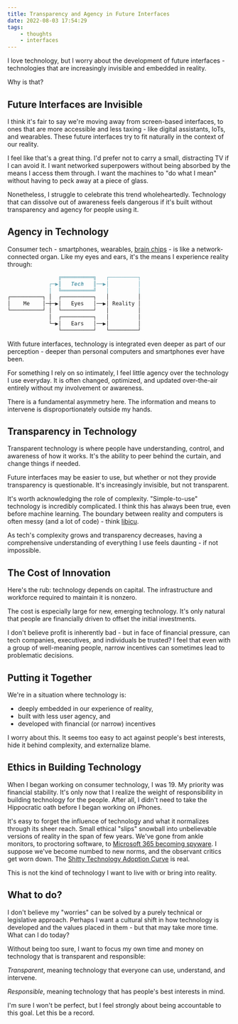 ```yaml
---
title: Transparency and Agency in Future Interfaces
date: 2022-08-03 17:54:29
tags:
    - thoughts
    - interfaces
---
```


I love technology, but I worry about the development of future interfaces -
technologies that are increasingly invisible and embedded in reality.

Why is that?

## Future Interfaces are Invisible

I think it's fair to say we're moving away from screen-based interfaces, to ones
that are more accessible and less taxing - like digital assistants, IoTs, and
wearables. These future interfaces try to fit naturally in the context of our
reality.

I feel like that's a great thing. I'd prefer not to carry a small, distracting
TV if I can avoid it. I want networked superpowers without being absorbed by the
means I access them through. I want the machines to "do what I mean" without
having to peck away at a piece of glass.

Nonetheless, I struggle to celebrate this trend wholeheartedly. Technology that
can dissolve out of awareness feels dangerous if it's built without transparency
and agency for people using it.

## Agency in Technology

Consumer tech - smartphones, wearables, [brain
chips](https://en.wikipedia.org/wiki/Neuralink) - is like a network-connected
organ. Like my eyes and ears, it's the means I experience reality through:

```markdown
                ╔══════════╗   ┌─────────┐
             ┌─▶║   Tech   ║──▶│         │
             │  ╚══════════╝   │         │
┌──────────┐ │  ┌──────────┐   │         │
│    Me    │─┼─▶│   Eyes   │──▶│ Reality │
└──────────┘ │  └──────────┘   │         │
             │  ┌──────────┐   │         │
             └─▶│   Ears   │──▶│         │
                └──────────┘   └─────────┘
```

With future interfaces, technology is integrated even deeper as part of our
perception - deeper than personal computers and smartphones ever have been.

For something I rely on so intimately, I feel little agency over the technology
I use everyday. It is often changed, optimized, and updated over-the-air
entirely without my involvement or awareness.

There is a fundamental asymmetry here. The information and means to intervene is
disproportionately outside my hands.

## Transparency in Technology

Transparent technology is where people have understanding, control, and
awareness of how it works. It's the ability to peer behind the curtain, and
change things if needed.

Future interfaces may be easier to use, but whether or not they provide
transparency is questionable. It's increasingly invisible, but not transparent.

It's worth acknowledging the role of complexity. "Simple-to-use" technology is
incredibly complicated. I think this has always been true, even before machine
learning. The boundary between reality and computers is often messy (and a lot
of code) - think [libicu](https://icu.unicode.org/).

As tech's complexity grows and transparency decreases, having a comprehensive
understanding of everything I use feels daunting - if not impossible.

## The Cost of Innovation

Here's the rub: technology depends on capital. The infrastructure and workforce
required to maintain it is nonzero.

The cost is especially large for new, emerging technology. It's only natural
that people are financially driven to offset the initial investments.

I don't believe profit is inherently bad - but in face of financial pressure,
can tech companies, executives, and individuals be trusted? I feel that even
with a group of well-meaning people, narrow incentives can sometimes lead to
problematic decisions.

## Putting it Together

We're in a situation where technology is:

- deeply embedded in our experience of reality,
- built with less user agency, and
- developed with financial (or narrow) incentives

I worry about this. It seems too easy to act against people's best interests,
hide it behind complexity, and externalize blame.

## Ethics in Building Technology

When I began working on consumer technology, I was 19. My priority was financial
stability. It's only now that I realize the weight of responsibility in building
technology for the people. After all, I didn't need to take the Hippocratic oath
before I began working on iPhones.

It's easy to forget the influence of technology and what it normalizes through
its sheer reach. Small ethical "slips" snowball into unbelievable versions of
reality in the span of few years. We've gone from ankle monitors, to proctoring
software, to [Microsoft 365 becoming
spyware](https://docs.microsoft.com/en-us/microsoft-365/admin/productivity/productivity-score).
I suppose we've become numbed to new norms, and the observant critics get worn
down. The [Shitty Technology Adoption
Curve](https://twitter.com/doctorow/status/1331633102762831873) is real. 

This is not the kind of technology I want to live with or bring into reality.

## What to do?

I don't believe my "worries" can be solved by a purely technical or legislative
approach. Perhaps I want a cultural shift in how technology is developed and the
values placed in them - but that may take more time. What can I do today?

Without being too sure, I want to focus my own time and money on technology that
is transparent and responsible:

*Transparent*, meaning technology that everyone can use, understand, and
intervene.

*Responsible*, meaning technology that has people's best interests in mind.

I'm sure I won't be perfect, but I feel strongly about being accountable to
this goal. Let this be a record.

